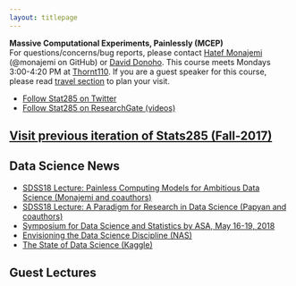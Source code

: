 ```yaml
---
layout: titlepage
---
```



**Massive Computational Experiments, Painlessly (MCEP)**  
For questions/concerns/bug reports, please contact [Hatef Monajemi](http://web.stanford.edu/~monajemi/) (@monajemi on GitHub) or [David Donoho](https://profiles.stanford.edu/david-donoho). This course meets Mondays 3:00-4:20 PM at [Thornt110](https://campus-map.stanford.edu/?srch=Thornt110). If you are a guest speaker for this course, please read [travel section](#plan-your-visit) to plan your visit.     

* [Follow Stat285 on Twitter](https://twitter.com/stats285?lang=en)  
* [Follow Stat285 on ResearchGate (videos)](https://www.researchgate.net/project/Massive-Computational-Experiments-Painlessly)  

## [Visit previous iteration of Stats285 (Fall-2017)](2017)

## Data Science News
* [SDSS18 Lecture: Painless Computing Models for Ambitious Data Science (Monajemi and coauthors)](assets/lectures/SDSS18_monajemi.pdf)
* [SDSS18 Lecture: A Paradigm for Research in Data Science (Papyan and coauthors)](assets/lectures/SDSS18_papyan.pdf)
* [Symposium for Data Science and Statistics by ASA, May 16-19, 2018](https://ww2.amstat.org/meetings/sdss/2018/)
* [Envisioning the Data Science Discipline (NAS)](https://www.nap.edu/read/24886/chapter/1)
* [The State of Data Science (Kaggle)](https://www.kaggle.com/surveys/2017)




## [](#guest_lectures) Guest Lectures
<!--
---
<div class="speaker-wrap">
<div class="speakerphoto">
<img src="assets/img/EricJonas.png">
</div>
<div class="card">
<a class="talkdate" href="./jonas_lecture"> Monday, 10/9/2017</a> <br>
<span class="speaker">Eric Jonas</span> <br>
<span class="speakerposition">UC Berkeley</span>
</div>
</div>
---
<div class="speaker-wrap">
    <div class="speakerphoto">
    <img src="assets/img/vcs.jpg">
    </div>
    <div class="card">
        <a class="talkdate" href="./vcs_lecture"> Monday, 10/16/2017</a> <br>
        <span class="speaker">Victoria Stodden</span> <br>
        <span class="speakerposition">iSchool, UIUC</span>
    </div>
</div>
---
<div class="speaker-wrap">
    <div class="speakerphoto">
    <img src="assets/img/Percy_liang.jpg">
    </div>
    <div class="card">
        <a class="talkdate" href="./percy_lecture"> Monday, 10/23/2017</a> <br>
        <span class="speaker">Percy Liang</span> <br>
        <span class="speakerposition">Stanford</span>
    </div>
</div>
---

<div class="speaker-wrap">
    <div class="speakerphoto">
    <img src="assets/img/travis_oliphant.jpg">
    </div>
    <div class="card">
        <a class="talkdate" href="./travis_lecture"> Monday, 10/30/2017</a> <br>
        <span class="speaker">Travis Oliphant</span> <br>
        <span class="speakerposition">Anaconda</span>
    </div>
</div>
---
<div class="speaker-wrap">
<div class="speakerphoto">
<img src="assets/img/riccardo_murri.jpg">
</div>
<div class="card">
<a class="talkdate" href="./murri_lecture"> Monday, 11/06/2017</a> <br>
<span class="speaker">Riccardo Murri</span> <br>
<span class="speakerposition">University of Zurich</span>
</div>
</div>
---
<div class="speaker-wrap">
<div class="speakerphoto">
<img src="assets/img/Andy_konwinski.png">
</div>
<div class="card">
<a class="talkdate" href="./konwinski_lecture"> Monday, 11/13/2017</a> <br>
<span class="speaker">Andy Konwinski</span> <br>
<span class="speakerposition">Databricks</span>
</div>
</div>
---




## [Assignments](assignments)
## [Lecture slides](lecture_slides)
## [Notes](notes)
## [Plan your visit](speaker_visit)

-->


